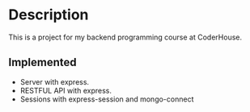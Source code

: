 # Description

This is a project for my backend programming course at CoderHouse.

## Implemented

- Server with express.
- RESTFUL API with express.
- Sessions with express-session and mongo-connect
